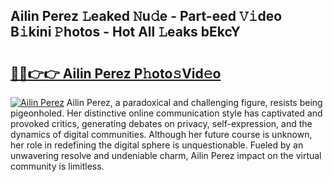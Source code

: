 ## Ailin Perez 𝙻eaked 𝙽u𝚍e - Part-eed 𝚅𝚒deo B𝚒kini 𝙿hotos - Hot All 𝙻eaks bEkcY

# <h2><a href="http://ld46nui.urlbe.top/?page=Ailin+Perez">🔗🔗👉👉 Ailin Perez P𝚑oto𝚜Vid𝚎o</a></h2>

[![Ailin Perez](https://i.imgur.com/eBuTRDB.gif)](http://ld46nui.urlbe.top/?page=Ailin+Perez)
Ailin Perez, a paradoxical and challenging figure, resists being pigeonholed. Her distinctive online communication style has captivated and provoked critics, generating debates on privacy, self-expression, and the dynamics of digital communities. Although her future course is unknown, her role in redefining the digital sphere is unquestionable. Fueled by an unwavering resolve and undeniable charm, Ailin Perez impact on the virtual community is limitless.
